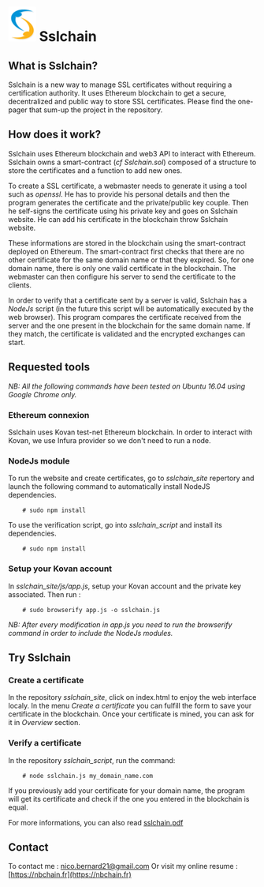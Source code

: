 # ![Logo](https://github.com/nicob21/sslchain/blob/master/sslchain_site/img/logo.png) Sslchain

## What is Sslchain?
Sslchain is a new way to manage SSL certificates without requiring a certification authority. It uses Ethereum blockchain to get a secure, decentralized and public way to store SSL certificates. Please find the one-pager that sum-up the project in the repository.

## How does it work?
Sslchain uses Ethereum blockchain and web3 API to interact with Ethereum. Sslchain owns  a smart-contract (*cf Sslchain.sol*) composed of a structure to store the certificates and a function to add new ones.

To create a SSL certificate, a webmaster needs to generate it using a tool such as *openssl*. He has to provide his personal details and then the program generates the certificate and the private/public key couple. Then he self-signs the certificate using his private key and goes on Sslchain website. He can add his certificate in the blockchain throw Sslchain website. 

These informations are stored in the blockchain using the smart-contract deployed on Ethereum. The smart-contract first checks that there are no other certificate for the same domain name or that they expired. So, for one domain name, there is only one valid certificate in the blockchain. The webmaster can then configure his server to send the certificate to the clients.

In order to verify that a certificate sent by a server is valid, Sslchain has a *NodeJs* script (in the future this script will be automatically executed by the web browser). This program compares the certificate received from the server and the one present in the blockchain for the same domain name. If they match, the certificate is validated and the encrypted exchanges can start.

## Requested tools
*NB: All the following commands have been tested on Ubuntu 16.04 using Google Chrome only.*

### Ethereum connexion
Sslchain uses Kovan test-net Ethereum blockchain. In order to interact with Kovan, we use Infura provider so we don't need to run a node.

### NodeJs module
To run the website and create certificates, go to *sslchain_site* repertory and launch the following command to automatically install NodeJS dependencies.
```
    # sudo npm install
```

To use the verification script, go into *sslchain_script* and install its dependencies.
```
    # sudo npm install
```

### Setup your Kovan account
In *sslchain_site/js/app.js*, setup your Kovan account and the private key associated.
Then run :
```
	# sudo browserify app.js -o sslchain.js
```
*NB: After every modification in app.js you need to run the browserify command in order to include the NodeJs modules.*

## Try Sslchain


### Create a certificate
In the repository *sslchain\_site*, click on index.html to enjoy the web interface localy. In the menu *Create a certificate* you can fulfill the form to save your certificate in the blockchain. Once your certificate is mined, you can ask for it in *Overview* section.


### Verify a certificate
In the repository *sslchain\_script*, run the command:
```
    # node sslchain.js my_domain_name.com
```
If you previously add your certificate for your domain name, the program will get its certificate and check if the one you entered in the blockchain is equal. 

For more informations, you can also read [sslchain.pdf](https://github.com/nicob21/sslchain/blob/master/sslchain.pdf)

## Contact
To contact me : nico.bernard21@gmail.com
Or visit my online resume : [https://nbchain.fr](https://nbchain.fr)
